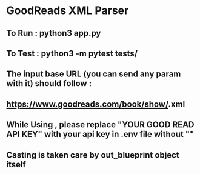 # GoodReads XML Parser

## To Run : python3 app.py
## To Test : python3 -m pytest tests/

## The input base URL (you can send any param with it) should follow :
## https://www.goodreads.com/book/show/<int book_id>.xml

## While Using , please replace "YOUR GOOD READ API KEY" with your api key in .env file without ""

## Casting is taken care by out_blueprint object itself
